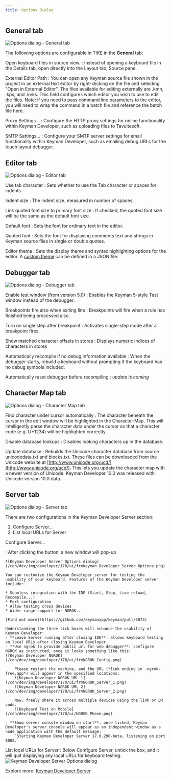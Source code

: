 ```yaml
---
title: Options Dialog
---
```


## General tab

![Options dialog - General tab](/cdn/dev/img/developer/170/ui/frmOptions_General.png)

The following options are configurable in TIKE in the **General** tab:

Open keyboard files in source view.
:   Instead of opening a keyboard file in the Details tab, open directly
    into the Layout tab, Source pane.

External Editor Path
:   You can open any Keyman source file shown in the project in an
    external text editor by right-clicking on the file and selecting
    "Open in External Editor". The files available for editing
    externally are .kmn, .kps, and .kvks. This field configures which
    editor you wish to use to edit the files. Note: if you need to pass
    command line parameters to the editor, you will need to wrap the
    command in a batch file and reference the batch file here.

<!-- Show splash screen
:   If checked, displays a splash screen when Keyman Developer is
    started. 

Allow multiple instances of TIKE
:   Allow Keyman Developer to be started multiple times, instead of
    loading other files in the current instance when selected from
    Explorer.

Save visual keyboard source files (.kvks) as XML
:   Keyman Developer will default to saving .kvks files as XML when
    editing, which makes them easier to share in version control systems
    such as Git. The compiled .kvk files will be binary and will work
    with earlier versions of Keyman Desktop. However, if you are sharing
    keyboard source files with developers using earlier versions of
    Keyman Developer, you should clear this checkbox so they can load
    the files.-->

Proxy Settings...
:   Configure the HTTP proxy settings for online functionality within
    Keyman Developer, such as uploading files to Tavultesoft.

SMTP Settings...
:   Configure your SMTP server settings for email functionality within
    Keyman Developer, such as emailing debug URLs for the touch layout
    debugger.

## Editor tab

![Options dialog - Editor tab](/cdn/dev/img/developer/170/ui/frmOptions_Editor.png)

Use tab character
:   Sets whether to use the Tab character or spaces for indents.

Indent size
:   The indent size, measured in number of spaces.

Link quoted font size to primary font size
:   If checked, the quoted font size will be the same as the default
    font size.

Default font
:   Sets the font for ordinary text in the editor.

Quoted font
:   Sets the font for displaying comments text and strings in Keyman
    source files in single or double quotes.

Editor theme
:   Sets the display theme and syntax highlighting options for the
    editor. A [custom theme](../reference/editor-themes) can be defined
    in a JSON file.

## Debugger tab

![Options dialog - Debugger tab](/cdn/dev/img/developer/170/ui/frmOptions_Debugger.png)

Enable test window (from version 5.0)
:   Enables the Keyman 5-style Test window instead of the debugger.

Breakpoints fire also when exiting line
:   Breakpoints will fire when a rule has finished being processed also.

Turn on single step after breakpoint
:   Activates single-step mode after a breakpoint fires.

Show matched character offsets in stores
:   Displays numeric indices of characters in stores

Automatically recompile if no debug information available
:   When the debugger starts, rebuild a keyboard without prompting if
    the keyboard has no debug symbols included.

Automatically reset debugger before recompiling
: *update is coming*

## Character Map tab

![Options dialog - Character Map tab](/cdn/dev/img/developer/170/ui/frmOptions_CharacterMap.png)

Find character under cursor automatically
:   The character beneath the cursor in the edit window will be
    highlighted in the Character Map. This will intelligently parse the
    character data under the cursor so that a character code (e.g.
    U+1234) will be highlighted correctly.

Disable database lookups
:   Disables looking characters up in the database.

Update database
:   Rebuilds the Unicode character database from source unicodedata.txt
    and blocks.txt. These files can be downloaded from the Unicode
    website at
    [http://www.unicode.org/ucd/](http://www.unicode.org/ucd/). This lets you update the character map with a newer version of Unicode. Keyman Developer 10.0 was released with Unicode version 10.0 data.

## Server tab

![Options dialog - Server tab](/cdn/dev/img/developer/170/ui/frmOptions_Server.png)

There are two configurations in the Keyman Developer Server section:
1. Configure Server...
2. List local URLs for Server

Configure Server...
    
:   After clicking the button, a new window will pop-up 

    ![Keyman Developer Server Options dialog](/cdn/dev/img/developer/170/ui/frmKeyman_Developer_Server_Options.png)   
    
    You can customize the Keyman Developer server for testing the usability of your keyboard. Features of the Keyman Developer server include:

    * Seamless integration with the IDE (Start, Stop, Live reload, Recompile...)
    * Port configuration
    * Allow testing cross devices
    * Wider range support for NGROK...
        
    [Find out more](https://github.com/keymanapp/keyman/pull/6073)
    
    Understanding the three tick boxes will enhance the usability of Keyman Developer:
    - **Leave Server running after closing IDE**: allows keyboard testing on local URLs after closing Keyman Developer.
    - **Use ngrok to provide public url for web debugger**: configure NGROK as instructed, once it looks something like this:
    ![Keyman Developer NGROK](/cdn/dev/img/developer/170/ui/frmNGROK_Config.png) 

        Please restart the machine, and the URL (*link ending in .ngrok-free.app*) will appear in the specified locations:
        ![Keyman Developer NGROK URL 1](/cdn/dev/img/developer/170/ui/frmNGROK_Server_1.png)
        ![Keyman Developer NGROK URL 2](/cdn/dev/img/developer/170/ui/frmNGROK_Server_2.png)

        Now, freely share it across multiple devices using the link or QR code.
        ![Keyboard Test on Mobile](/cdn/dev/img/developer/170/ui/NGROK_Phone.png)

    - **Show server console window on start**: once ticked, Keyman Developer's server console will appear as an independent window as a node application with the default message:
        `Starting Keyman Developer Server 17.0.290-beta, listening on port 8008.`

List local URLs for Server
:   Below Configure Server, untick the box, and it will quit displaying any local URLs for keyboard testing.
    ![Keyman Developer Server Options dialog](/cdn/dev/img/developer/170/ui/frmList_Local_URLs.png) 

Explore more: [Keyman Developer Server](http://localhost:8055/developer/17.0/context/server#toc-configuring-keyman-developer-server)
